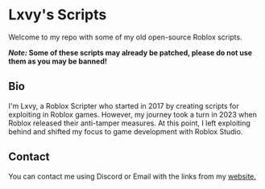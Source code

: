 # Lxvy's Scripts

Welcome to my repo with some of my old open-source Roblox scripts.

**_Note:_ Some of these scripts may already be patched, please do not use them as you may be banned!**

## Bio

I'm Lxvy, a Roblox Scripter who started in 2017 by creating scripts for exploiting in Roblox games. However, my journey took a turn in 2023 when Roblox released their anti-tamper measures. At this point, I left exploiting behind and shifted my focus to game development with Roblox Studio.

## Contact

You can contact me using Discord or Email with the links from my [website.](https://lx-vy.carrd.co/)
